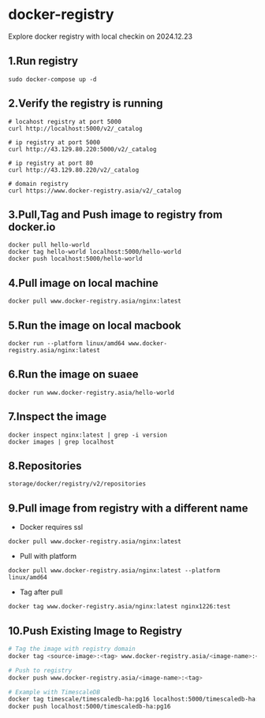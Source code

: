 # docker-registry
Explore docker registry with local checkin on 2024.12.23

## 1.Run registry
```
sudo docker-compose up -d
```

## 2.Verify the registry is running
```
# locahost registry at port 5000
curl http://localhost:5000/v2/_catalog

# ip registry at port 5000
curl http://43.129.80.220:5000/v2/_catalog

# ip registry at port 80    
curl http://43.129.80.220/v2/_catalog

# domain registry
curl https://www.docker-registry.asia/v2/_catalog
```

## 3.Pull,Tag and Push image to registry from docker.io
```
docker pull hello-world
docker tag hello-world localhost:5000/hello-world
docker push localhost:5000/hello-world
```

## 4.Pull image on local machine
```
docker pull www.docker-registry.asia/nginx:latest
```

## 5.Run the image on local macbook
```
docker run --platform linux/amd64 www.docker-registry.asia/nginx:latest
```

## 6.Run the image on suaee
```
docker run www.docker-registry.asia/hello-world
```

## 7.Inspect the image
```
docker inspect nginx:latest | grep -i version
docker images | grep localhost
```

## 8.Repositories
```
storage/docker/registry/v2/repositories
``` 

## 9.Pull image from registry with a different name
- Docker requires ssl
```
docker pull www.docker-registry.asia/nginx:latest
``` 
- Pull with platform
```
docker pull www.docker-registry.asia/nginx:latest --platform linux/amd64
```
- Tag after pull
```
docker tag www.docker-registry.asia/nginx:latest nginx1226:test
```

## 10.Push Existing Image to Registry
```bash
# Tag the image with registry domain
docker tag <source-image>:<tag> www.docker-registry.asia/<image-name>:<tag>

# Push to registry
docker push www.docker-registry.asia/<image-name>:<tag>

# Example with TimescaleDB
docker tag timescale/timescaledb-ha:pg16 localhost:5000/timescaledb-ha:pg16
docker push localhost:5000/timescaledb-ha:pg16
```
